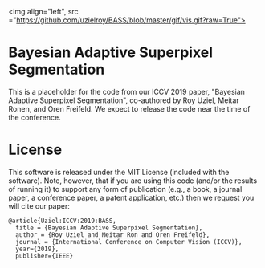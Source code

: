 <img align="left", src ="https://github.com/uzielroy/BASS/blob/master/gif/vis.gif?raw=True">


# Bayesian Adaptive Superpixel Segmentation

This is a placeholder for the code from our ICCV 2019 paper, "Bayesian Adaptive Superpixel Segmentation", co-authored by Roy Uziel, Meitar Ronen, and Oren Freifeld.
We expect to release the code near the time of the conference. 

# License

This software is released under the MIT License (included with the software). Note, however, that if you are using this code (and/or the results of running it) to support any form of publication (e.g., a book, a journal paper, a conference paper, a patent application, etc.) then we request you will cite our paper:

```
@article{Uziel:ICCV:2019:BASS,
  title = {Bayesian Adaptive Superpixel Segmentation},
  author = {Roy Uziel and Meitar Ron and Oren Freifeld},
  journal = {International Conference on Computer Vision (ICCV)},
  year={2019},
  publisher={IEEE}
```
